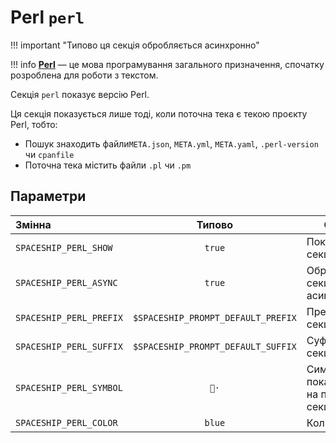 # Perl `perl`

!!! important "Типово ця секція обробляється асинхронно"

!!! info
    [**Perl**](https://www.perl.org/) — це мова програмування загального призначення, спочатку розроблена для роботи з текстом.

Секція `perl` показує версію Perl.

Ця секція показується лише тоді, коли поточна тека є текою проєкту Perl, тобто:

* Пошук знаходить файли`META.json`, `META.yml`, `META.yaml`, `.perl-version` чи `cpanfile`
* Поточна тека містить файли `.pl` чи `.pm`

## Параметри

| Змінна                  |               Типово               | Опис                                     |
|:----------------------- |:----------------------------------:| ---------------------------------------- |
| `SPACESHIP_PERL_SHOW`   |               `true`               | Показати секцію                          |
| `SPACESHIP_PERL_ASYNC`  |               `true`               | Обробляти секцію асинхронно              |
| `SPACESHIP_PERL_PREFIX` | `$SPACESHIP_PROMPT_DEFAULT_PREFIX` | Префікс секції                           |
| `SPACESHIP_PERL_SUFFIX` | `$SPACESHIP_PROMPT_DEFAULT_SUFFIX` | Суфікс секції                            |
| `SPACESHIP_PERL_SYMBOL` |                `🐪·`                | Символ, що показується на початку секції |
| `SPACESHIP_PERL_COLOR`  |               `blue`               | Колір секції                             |
